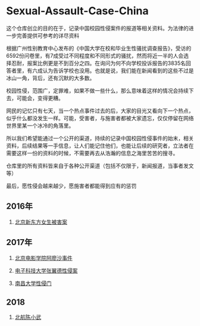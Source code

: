 # Sexual-Assault-Case-China

这个仓库创立的目的在于，记录中国校园性侵案件的报道等相关资料。为法律的进一步完善提供可参考的详尽资料

根据广州性别教育中心发布的《中国大学在校和毕业生性骚扰调查报告》，受访的6592份问卷里，有7成受过不同程度和不同形式的骚扰，然而将近一半的人会选择忍耐，报案比例更是不到百分之四。在询问为何不向学校投诉报告的3835名回答者里，有六成认为告诉学校也没用。也就是说，我们能在新闻看到的这些不过是冰山一角，背后，还有沉默的大多数。

校园性侵，范围广，定罪难，如果不做一些什么，那么意味着这样的情况会持续下去，可能会，变得更糟。

网民的记忆只有七天，当一个热点事件过去的后，大家的目光又看向下一个热点，似乎什么都没发生一样。可能，受害者，与施害者都被大家遗忘，仅仅停留在网络世界里某一个冰冷的角落里。

所以我们希望能通过一个公开的渠道，持续的记录中国校园性侵事件的始末，相关资料，后续结果等一手信息，让人们能记住他们，也能让后续的研究者，立法者在需要这样一份的资料的时候，不需要再去从浩瀚的信息之海里苦苦的搜寻。

仓库里的所有资料皆来自于各种公开渠道（包括不仅限于，新闻报道，当事者发文等）

最后，愿性侵会越来越少，愿施害者都能得到应有的惩罚

## 2016年

1. [北京新东方女生被害案](2016/姚金易案)

## 2017年

1. [北京电影学院阿廖沙事件](2017/北京电影学院阿廖沙事件)

2. [电子科技大学张翼德性侵案](2017/电子科技大学张翼德)

3. [南昌大学性侵门](2017/南昌大学周斌)

## 2018

1. [北航陈小武](2018/北京航空航天大学陈小武案)